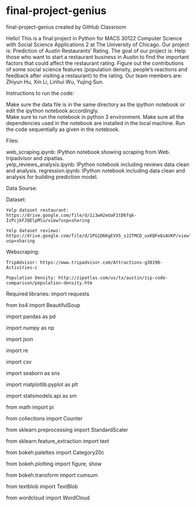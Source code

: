 # final-project-genius
final-project-genius created by GitHub Classroom


Hello! This is a final project in Python for MACS 30122 Computer Science with Social Science Applications 2 at The University of Chicago. Our project is: Prediction of Austin Restaurants’ Rating. The goal of our project is: Help those who want to start a restaurant business in Austin to find the important factors that could affect the restaurant rating. Figure out the contributions of some social science features (population density, people’s reactions and feedback after visiting a restaurant) to the rating. Our team members are: Zhiyun Hu, Xin Li, Linhui Wu, Yujing Sun.


Instructions to run the code:

  Make sure the data file is in the same directory as the ipython notebook or edit the ipython notebook accordingly.  
  Make sure to run the notebook in python 3 environment. Make sure all the dependencies used in the notebook are installed in the local machine.
  Run the code sequentially as given in the notebook.

Files:

  web_scraping.ipynb: IPython notebook showing scraping from Web. tripadvisor and zipatlas.  
  yelp_reviews_analysis.ipynb: IPython notebook including reviews data clean and analysis. 
  regression.ipynb: IPython notebook including data clean and analysis for building prediction model.

Data Sourse:

  Dataset:
  
    Yelp dataset restaurant: https://drive.google.com/file/d/1i3wH2eUaF1tD6fqk-IzPcjkFJQElpMlu/view?usp=sharing
    
    Yelp dataset reviews: https://drive.google.com/file/d/1PG1D6KgEVX5_sJ2TMCD_uxKQFeQsAVKP/view?usp=sharing
    
  Webscraping:
  
    TripAdvisor: https://www.tripadvisor.com/Attractions-g30196-Activities-c
    
    Population Density: http://zipatlas.com/us/tx/austin/zip-code-comparison/population-density.htm


Required libraries:
  import requests
  
  from bs4 import BeautifulSoup
  
  import pandas as pd
  
  import numpy as np
  
  import json
  
  import re
  
  import csv
  
  import seaborn as sns
  
  import matplotlib.pyplot as plt
  
  import statsmodels.api as sm
  
  from math import pi
  
  from collections import Counter
  
  from sklearn.preprocessing import StandardScaler
  
  from sklearn.feature_extraction import text
  
  from bokeh.palettes import Category20c
  
  from bokeh.plotting import figure, show
  
  from bokeh.transform import cumsum
  
  from textblob import TextBlob
  
  from wordcloud import WordCloud
  

